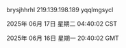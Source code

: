 brysjhhrhl 219.139.198.189 yqqlmgsycl

2025年 06月 17日 星期二 04:40:02 CST

2025年 06月 16日 星期一 20:40:02 GMT
